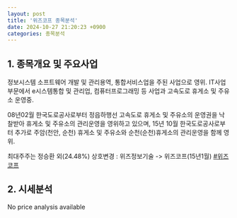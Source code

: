 ```yaml
---
layout: post
title: '위즈코프 종목분석'
date: 2024-10-27 21:20:23 +0900
categories: 종목분석
---
```


## 1. 종목개요 및 주요사업

정보시스템 소프트웨어 개발 및 관리용역, 통합서비스업을 주된 사업으로 영위. IT사업부문에서 e시스템통합 및 관리업, 컴퓨터프로그래밍 등 사업과 고속도로 휴게소 및 주유소 운영중.

08년02월 한국도로공사로부터 정읍하행선 고속도로 휴게소 및 주유소의 운영권을 낙찰받아 휴게소 및 주유소의 관리운영을 영위하고 있으며, 15년 10월 한국도로공사로부터 추가로 주암(천안, 순천) 휴게소 및 주유소와 순천(순천)휴게소의 관리운영을 함께 영위.

최대주주는 정승환 외(24.48%) 상호변경 : 위즈정보기술 -> 위즈코프(15년1월)
[#위즈코프](#)

## 2. 시세분석

No price analysis available
